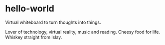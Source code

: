 # hello-world
Virtual whiteboard to turn thoughts into things.

Lover of technology, virtual reality, music and reading. 
Cheesy food for life. Whiskey straight from Islay.
